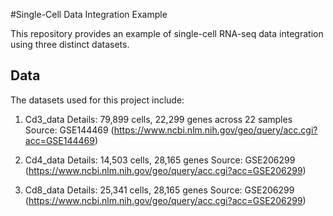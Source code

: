 #Single-Cell Data Integration Example

This repository provides an example of single-cell RNA-seq data integration using three distinct datasets.

## Data

The datasets used for this project include:

1. Cd3_data
Details: 79,899 cells, 22,299 genes across 22 samples
Source: GSE144469 (https://www.ncbi.nlm.nih.gov/geo/query/acc.cgi?acc=GSE144469)

2. Cd4_data
Details: 14,503 cells, 28,165 genes
Source: GSE206299 (https://www.ncbi.nlm.nih.gov/geo/query/acc.cgi?acc=GSE206299)


3. Cd8_data
Details: 25,341 cells, 28,165 genes
Source: GSE206299 (https://www.ncbi.nlm.nih.gov/geo/query/acc.cgi?acc=GSE206299)
